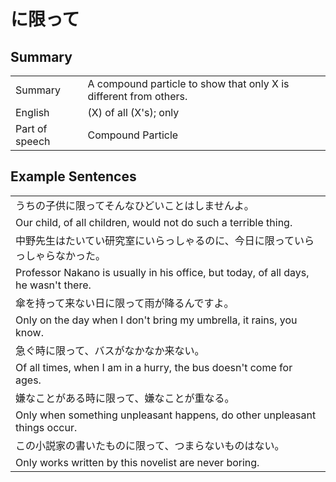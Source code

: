 # に限って

## Summary

<table><tr>   <td>Summary</td>   <td>A compound particle to show that only X is different from others.</td></tr><tr>   <td>English</td>   <td>(X) of all (X's); only</td></tr><tr>   <td>Part of speech</td>   <td>Compound Particle</td></tr></table>

## Example Sentences

<table><tr><td>うちの子供に限ってそんなひどいことはしませんよ。</td></tr><tr><td>Our child, of all children, would not do such a terrible thing.</td></tr><tr><td>中野先生はたいてい研究室にいらっしゃるのに、今日に限っていらっしゃらなかった。</td></tr><tr><td>Professor Nakano is usually in his office, but today, of all days, he wasn't there.</td></tr><tr><td>傘を持って来ない日に限って雨が降るんですよ。</td></tr><tr><td>Only on the day when I don't bring my umbrella, it rains, you know.</td></tr><tr><td>急ぐ時に限って、バスがなかなか来ない。</td></tr><tr><td>Of all times, when I am in a hurry, the bus doesn't come for ages.</td></tr><tr><td>嫌なことがある時に限って、嫌なことが重なる。</td></tr><tr><td>Only when something unpleasant happens, do other unpleasant things occur.</td></tr><tr><td>この小説家の書いたものに限って、つまらないものはない。</td></tr><tr><td>Only works written by this novelist are never boring.</td></tr></table>

